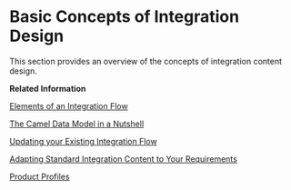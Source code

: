 <!-- loioca0f6f7ab87d4f71bcaa34b40fed97ea -->

# Basic Concepts of Integration Design

This section provides an overview of the concepts of integration content design.

**Related Information**  


[Elements of an Integration Flow](elements-of-an-integration-flow-e49dbee.md "An integration flow allows you to specify how a message is processed on a tenant.")

[The Camel Data Model in a Nutshell](the-camel-data-model-in-a-nutshell-d4f8f03.md "")

[Updating your Existing Integration Flow](updating-your-existing-integration-flow-1f9e879.md "")

[Adapting Standard Integration Content to Your Requirements](adapting-standard-integration-content-to-your-requirements-35b53da.md "When you use standard (predefined) integration content published on SAP API Business Hub, there are two different ways how to adapt such content to meet the requirements of your concrete business scenario.")

[Product Profiles](product-profiles-8007daa.md "Cloud Integration allows you to use integration content for different target integration platforms. Accordingly, different product profiles are available to adapt the user interface of the integration content designer to the specifications and capabilities of the target integration platform.")

